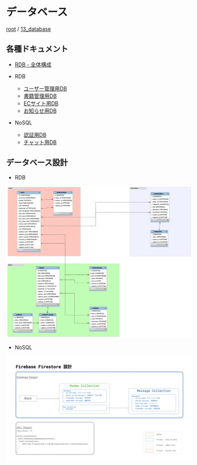 # データベース

[root](./../../README.md) 
/ [13_database](./README.md)

## 各種ドキュメント

* [RDB - 全体構成](./db_design.md)

* RDB
  * [ユーザー管理用DB](./01_user_db/README.md)
  * [書籍管理用DB](./02_book_db/README.md)
  * [ECサイト用DB](./03_store_db/README.md)
  * [お知らせ用DB](./04_notification_db/README.md)
* NoSQL
  * [認証用DB](./11_auth_db/README.md)
  * [チャット用DB](./12_chat_db/README.md)

## データベース設計

* RDB

![RDB_ER図](./MySQL_20210601.png)

* NoSQL

![NoSQL_DB設計](./NoSQL_20210601.jpeg)
